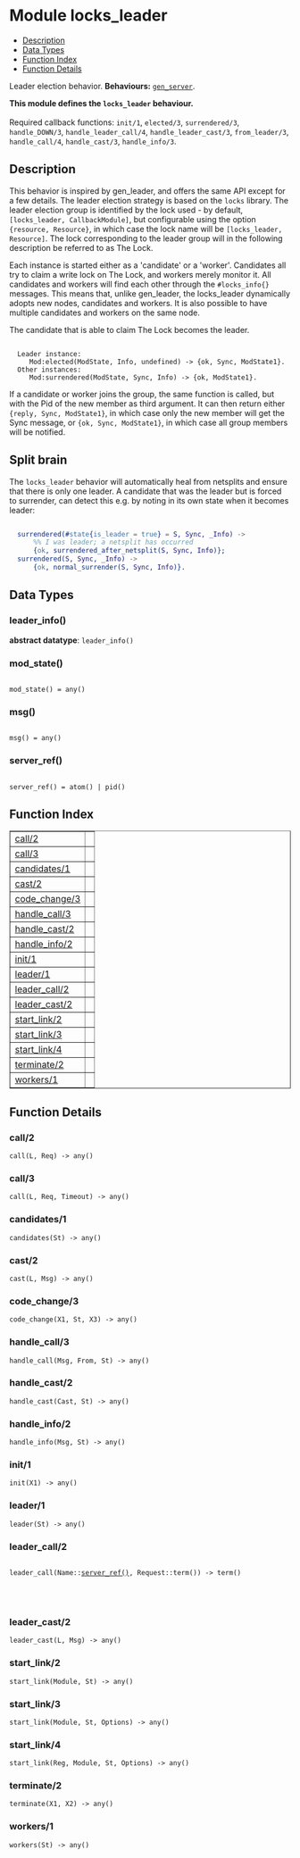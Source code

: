 

# Module locks_leader #
* [Description](#description)
* [Data Types](#types)
* [Function Index](#index)
* [Function Details](#functions)


Leader election behavior.
__Behaviours:__ [`gen_server`](gen_server.md).

__This module defines the `locks_leader` behaviour.__
<br></br>
 Required callback functions: `init/1`, `elected/3`, `surrendered/3`, `handle_DOWN/3`, `handle_leader_call/4`, `handle_leader_cast/3`, `from_leader/3`, `handle_call/4`, `handle_cast/3`, `handle_info/3`.
<a name="description"></a>

## Description ##



This behavior is inspired by gen_leader, and offers the same API
except for a few details. The leader election strategy is based on
the `locks` library. The leader election group is identified by the
lock used - by default, `[locks_leader, CallbackModule]`, but configurable
using the option `{resource, Resource}`, in which case the lock name will
be `[locks_leader, Resource]`. The lock corresponding to the leader group
will in the following description be referred to as The Lock.



Each instance is started either as a 'candidate' or a 'worker'.
Candidates all try to claim a write lock on The Lock, and workers merely
monitor it. All candidates and workers will find each other through the
`#locks_info{}` messages. This means that, unlike gen_leader, the
locks_leader dynamically adopts new nodes, candidates and workers. It is
also possible to have multiple candidates and workers on the same node.


The candidate that is able to claim The Lock becomes the leader.

```

  Leader instance:
     Mod:elected(ModState, Info, undefined) -> {ok, Sync, ModState1}.
  Other instances:
     Mod:surrendered(ModState, Sync, Info) -> {ok, ModState1}.
```



If a candidate or worker joins the group, the same function is called,
but with the Pid of the new member as third argument. It can then
return either `{reply, Sync, ModState1}`, in which case only the new
member will get the Sync message, or `{ok, Sync, ModState1}`, in which case
all group members will be notified.




## Split brain ##


The `locks_leader` behavior will automatically heal from netsplits and
ensure that there is only one leader. A candidate that was the leader but
is forced to surrender, can detect this e.g. by noting in its own state
when it becomes leader:

```erlang

  surrendered(#state{is_leader = true} = S, Sync, _Info) ->
      %% I was leader; a netsplit has occurred
      {ok, surrendered_after_netsplit(S, Sync, Info)};
  surrendered(S, Sync, _Info) ->
      {ok, normal_surrender(S, Sync, Info)}.
```

<a name="types"></a>

## Data Types ##




### <a name="type-leader_info">leader_info()</a> ###


__abstract datatype__: `leader_info()`




### <a name="type-mod_state">mod_state()</a> ###



<pre><code>
mod_state() = any()
</code></pre>





### <a name="type-msg">msg()</a> ###



<pre><code>
msg() = any()
</code></pre>





### <a name="type-server_ref">server_ref()</a> ###



<pre><code>
server_ref() = atom() | pid()
</code></pre>


<a name="index"></a>

## Function Index ##


<table width="100%" border="1" cellspacing="0" cellpadding="2" summary="function index"><tr><td valign="top"><a href="#call-2">call/2</a></td><td></td></tr><tr><td valign="top"><a href="#call-3">call/3</a></td><td></td></tr><tr><td valign="top"><a href="#candidates-1">candidates/1</a></td><td></td></tr><tr><td valign="top"><a href="#cast-2">cast/2</a></td><td></td></tr><tr><td valign="top"><a href="#code_change-3">code_change/3</a></td><td></td></tr><tr><td valign="top"><a href="#handle_call-3">handle_call/3</a></td><td></td></tr><tr><td valign="top"><a href="#handle_cast-2">handle_cast/2</a></td><td></td></tr><tr><td valign="top"><a href="#handle_info-2">handle_info/2</a></td><td></td></tr><tr><td valign="top"><a href="#init-1">init/1</a></td><td></td></tr><tr><td valign="top"><a href="#leader-1">leader/1</a></td><td></td></tr><tr><td valign="top"><a href="#leader_call-2">leader_call/2</a></td><td></td></tr><tr><td valign="top"><a href="#leader_cast-2">leader_cast/2</a></td><td></td></tr><tr><td valign="top"><a href="#start_link-2">start_link/2</a></td><td></td></tr><tr><td valign="top"><a href="#start_link-3">start_link/3</a></td><td></td></tr><tr><td valign="top"><a href="#start_link-4">start_link/4</a></td><td></td></tr><tr><td valign="top"><a href="#terminate-2">terminate/2</a></td><td></td></tr><tr><td valign="top"><a href="#workers-1">workers/1</a></td><td></td></tr></table>


<a name="functions"></a>

## Function Details ##

<a name="call-2"></a>

### call/2 ###

`call(L, Req) -> any()`


<a name="call-3"></a>

### call/3 ###

`call(L, Req, Timeout) -> any()`


<a name="candidates-1"></a>

### candidates/1 ###

`candidates(St) -> any()`


<a name="cast-2"></a>

### cast/2 ###

`cast(L, Msg) -> any()`


<a name="code_change-3"></a>

### code_change/3 ###

`code_change(X1, St, X3) -> any()`


<a name="handle_call-3"></a>

### handle_call/3 ###

`handle_call(Msg, From, St) -> any()`


<a name="handle_cast-2"></a>

### handle_cast/2 ###

`handle_cast(Cast, St) -> any()`


<a name="handle_info-2"></a>

### handle_info/2 ###

`handle_info(Msg, St) -> any()`


<a name="init-1"></a>

### init/1 ###

`init(X1) -> any()`


<a name="leader-1"></a>

### leader/1 ###

`leader(St) -> any()`


<a name="leader_call-2"></a>

### leader_call/2 ###


<pre><code>
leader_call(Name::<a href="#type-server_ref">server_ref()</a>, Request::term()) -&gt; term()
</code></pre>

<br></br>



<a name="leader_cast-2"></a>

### leader_cast/2 ###

`leader_cast(L, Msg) -> any()`


<a name="start_link-2"></a>

### start_link/2 ###

`start_link(Module, St) -> any()`


<a name="start_link-3"></a>

### start_link/3 ###

`start_link(Module, St, Options) -> any()`


<a name="start_link-4"></a>

### start_link/4 ###

`start_link(Reg, Module, St, Options) -> any()`


<a name="terminate-2"></a>

### terminate/2 ###

`terminate(X1, X2) -> any()`


<a name="workers-1"></a>

### workers/1 ###

`workers(St) -> any()`


